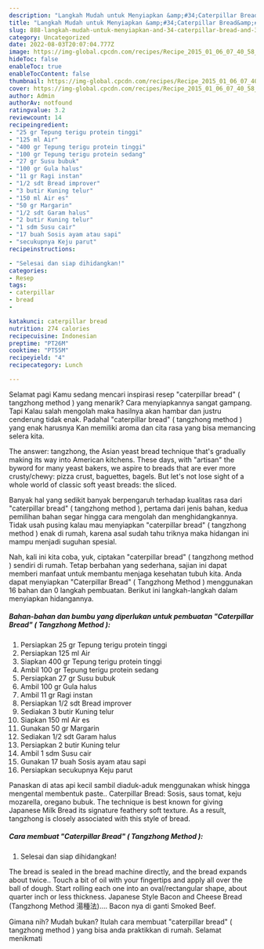 ```yaml
---
description: "Langkah Mudah untuk Menyiapkan &amp;#34;Caterpillar Bread&amp;#34; ( Tangzhong Method ) yang Enak Banget, Buat Buka Puasa Bikin Ngiler"
title: "Langkah Mudah untuk Menyiapkan &amp;#34;Caterpillar Bread&amp;#34; ( Tangzhong Method ) yang Enak Banget, Buat Buka Puasa Bikin Ngiler"
slug: 888-langkah-mudah-untuk-menyiapkan-and-34-caterpillar-bread-and-34-tangzhong-method-yang-enak-banget-buat-buka-puasa-bikin-ngiler
category: Uncategorized
date: 2022-08-03T20:07:04.777Z
image: https://img-global.cpcdn.com/recipes/Recipe_2015_01_06_07_40_58_334_b76d2bd02891391355ae/680x482cq70/caterpillar-bread-tangzhong-method-foto-resep-utama.jpg
hideToc: false
enableToc: true
enableTocContent: false
thumbnail: https://img-global.cpcdn.com/recipes/Recipe_2015_01_06_07_40_58_334_b76d2bd02891391355ae/680x482cq70/caterpillar-bread-tangzhong-method-foto-resep-utama.jpg
cover: https://img-global.cpcdn.com/recipes/Recipe_2015_01_06_07_40_58_334_b76d2bd02891391355ae/680x482cq70/caterpillar-bread-tangzhong-method-foto-resep-utama.jpg
author: Admin
authorAv: notfound
ratingvalue: 3.2
reviewcount: 14
recipeingredient:
- "25 gr Tepung terigu protein tinggi"
- "125 ml Air"
- "400 gr Tepung terigu protein tinggi"
- "100 gr Tepung terigu protein sedang"
- "27 gr Susu bubuk"
- "100 gr Gula halus"
- "11 gr Ragi instan"
- "1/2 sdt Bread improver"
- "3 butir Kuning telur"
- "150 ml Air es"
- "50 gr Margarin"
- "1/2 sdt Garam halus"
- "2 butir Kuning telur"
- "1 sdm Susu cair"
- "17 buah Sosis ayam atau sapi"
- "secukupnya Keju parut"
recipeinstructions:

- "Selesai dan siap dihidangkan!"
categories:
- Resep
tags:
- caterpillar
- bread
- 

katakunci: caterpillar bread  
nutrition: 274 calories
recipecuisine: Indonesian
preptime: "PT26M"
cooktime: "PT55M"
recipeyield: "4"
recipecategory: Lunch

---
```



Selamat pagi Kamu sedang mencari inspirasi resep &#34;caterpillar bread&#34; ( tangzhong method ) yang menarik? Cara menyiapkannya sangat gampang. Tapi Kalau salah mengolah maka hasilnya akan hambar dan justru cenderung tidak enak. Padahal &#34;caterpillar bread&#34; ( tangzhong method ) yang enak harusnya Kan memiliki aroma dan cita rasa yang bisa memancing selera kita.


The answer: tangzhong, the Asian yeast bread technique that&#39;s gradually making its way into American kitchens. These days, with &#34;artisan&#34; the byword for many yeast bakers, we aspire to breads that are ever more crusty/chewy: pizza crust, baguettes, bagels. But let&#39;s not lose sight of a whole world of classic soft yeast breads: the sliced.

Banyak hal yang sedikit banyak berpengaruh terhadap kualitas rasa dari &#34;caterpillar bread&#34; ( tangzhong method ), pertama dari jenis bahan, kedua pemilihan bahan segar hingga cara mengolah dan menghidangkannya. Tidak usah pusing kalau mau menyiapkan &#34;caterpillar bread&#34; ( tangzhong method ) enak di rumah, karena asal sudah tahu triknya maka hidangan ini mampu menjadi suguhan spesial.


Nah, kali ini kita coba, yuk, ciptakan &#34;caterpillar bread&#34; ( tangzhong method ) sendiri di rumah. Tetap berbahan yang sederhana, sajian ini dapat memberi manfaat untuk membantu menjaga kesehatan tubuh kita. Anda dapat menyiapkan &#34;Caterpillar Bread&#34; ( Tangzhong Method ) menggunakan 16 bahan dan 0 langkah pembuatan. Berikut ini langkah-langkah dalam menyiapkan hidangannya.

<!--inarticleads1-->

##### Bahan-bahan dan bumbu yang diperlukan untuk pembuatan &#34;Caterpillar Bread&#34; ( Tangzhong Method ):

1. Persiapkan 25 gr Tepung terigu protein tinggi
1. Persiapkan 125 ml Air
1. Siapkan 400 gr Tepung terigu protein tinggi
1. Ambil 100 gr Tepung terigu protein sedang
1. Persiapkan 27 gr Susu bubuk
1. Ambil 100 gr Gula halus
1. Ambil 11 gr Ragi instan
1. Persiapkan 1/2 sdt Bread improver
1. Sediakan 3 butir Kuning telur
1. Siapkan 150 ml Air es
1. Gunakan 50 gr Margarin
1. Sediakan 1/2 sdt Garam halus
1. Persiapkan 2 butir Kuning telur
1. Ambil 1 sdm Susu cair
1. Gunakan 17 buah Sosis ayam atau sapi
1. Persiapkan secukupnya Keju parut


Panaskan di atas api kecil sambil diaduk-aduk menggunakan whisk hingga mengental membentuk paste.. Caterpillar Bread: Sosis, saus tomat, keju mozarella, oregano bubuk. The technique is best known for giving Japanese Milk Bread its signature feathery soft texture. As a result, tangzhong is closely associated with this style of bread. 

<!--inarticleads2-->

##### Cara membuat &#34;Caterpillar Bread&#34; ( Tangzhong Method ):


1. Selesai dan siap dihidangkan!

The bread is sealed in the bread machine directly, and the bread expands about twice.. Touch a bit of oil with your fingertips and apply all over the ball of dough. Start rolling each one into an oval/rectangular shape, about quarter inch or less thickness. Japanese Style Bacon and Cheese Bread (Tangzhong Method 湯種法)…. Bacon nya di ganti Smoked Beef. 

Gimana nih? Mudah bukan? Itulah cara membuat &#34;caterpillar bread&#34; ( tangzhong method ) yang bisa anda praktikkan di rumah. Selamat menikmati
